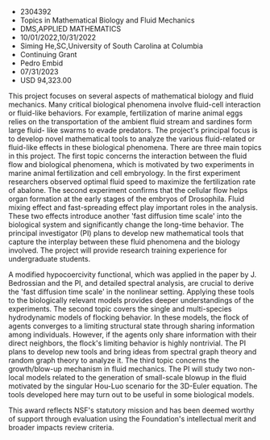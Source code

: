 
* 2304392
* Topics in Mathematical Biology and Fluid Mechanics
* DMS,APPLIED MATHEMATICS
* 10/01/2022,10/31/2022
* Siming He,SC,University of South Carolina at Columbia
* Continuing Grant
* Pedro Embid
* 07/31/2023
* USD 94,323.00

This project focuses on several aspects of mathematical biology and fluid
mechanics. Many critical biological phenomena involve fluid-cell interaction or
fluid-like behaviors. For example, fertilization of marine animal eggs relies on
the transportation of the ambient fluid stream and sardines form large fluid-
like swarms to evade predators. The project's principal focus is to develop
novel mathematical tools to analyze the various fluid-related or fluid-like
effects in these biological phenomena. There are three main topics in this
project. The first topic concerns the interaction between the fluid flow and
biological phenomena, which is motivated by two experiments in marine animal
fertilization and cell embryology. In the first experiment researchers observed
optimal fluid speed to maximize the fertilization rate of abalone. The second
experiment confirms that the cellular flow helps organ formation at the early
stages of the embryos of Drosophila. Fluid mixing effect and fast-spreading
effect play important roles in the analysis. These two effects introduce another
'fast diffusion time scale' into the biological system and significantly change
the long-time behavior. The principal investigator (PI) plans to develop new
mathematical tools that capture the interplay between these fluid phenomena and
the biology involved. The project will provide research training experience for
undergraduate students.

A modified hypocoercivity functional, which was applied in the paper by J.
Bedrossian and the PI, and detailed spectral analysis, are crucial to derive the
'fast diffusion time scale' in the nonlinear setting. Applying these tools to
the biologically relevant models provides deeper understandings of the
experiments. The second topic covers the single and multi-species hydrodynamic
models of flocking behavior. In these models, the flock of agents converges to a
limiting structural state through sharing information among individuals.
However, if the agents only share information with their direct neighbors, the
flock's limiting behavior is highly nontrivial. The PI plans to develop new
tools and bring ideas from spectral graph theory and random graph theory to
analyze it. The third topic concerns the growth/blow-up mechanism in fluid
mechanics. The PI will study two non-local models related to the generation of
small-scale blowup in the fluid motivated by the singular Hou-Luo scenario for
the 3D-Euler equation. The tools developed here may turn out to be useful in
some biological models.

This award reflects NSF's statutory mission and has been deemed worthy of
support through evaluation using the Foundation's intellectual merit and broader
impacts review criteria.
